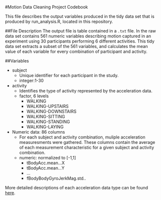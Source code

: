 #Motion Data Cleaning Project Codebook

This file describes the output variables produced in the tidy data set that is produced by run_analysis.R, located in this repository. 

##File Description
The output file is table contained in a `.txt` file. In the raw data set contains 561 numeric variables describing motion captured in an experiment using 30 participants performing 6 different activities. This tidy data set extracts a subset of the 561 variables, and calculates the mean value of each variable for every combination of participant and activity. 

##Variables

* subject
  * Unique identifier for each participant in the study.
  * integer:1-30
* activity
  * Identifies the type of activity represented by the acceleration data.
  * factor, 6 levels
    * WALKING
    * WALKING-UPSTAIRS
    * WALKING-DOWNSTAIRS
    * WALKING-SITTING
    * WALKING-STANDING
    * WALKING-LAYING
* Numeric data: 86 columns
  * For each subject and activity combination, muliple acceleration measuresments were gathered. These columns contain the average of each measurement characteristic for a given subject and activity combination. 
  * numeric: normalized to [-1,1]
    * tBodyAcc.mean...X
    * tBodyAcc.mean...Y
    * ...
    * fBodyBodyGyroJerkMag.std..


More detailed descriptions of each acceleration data type can be found [here]().
